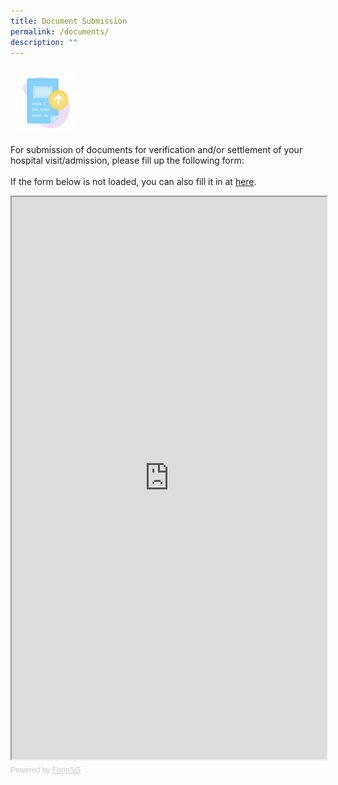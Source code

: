 ```yaml
---
title: Document Submission
permalink: /documents/
description: ""
---
```

<img src="images/ds-new.png" style="vertical-align: middle; max-width: 20%; margin: 5px;">

For submission of documents for verification and/or settlement of your hospital visit/admission, please fill up the following form:
<br><br>
If the form below is not loaded, you can also fill it in at <a href="[https://form.gov.sg/63071bcc2c1e9100137c16e0]">here</a>.
		
<iframe id="iframe" src="https://form.gov.sg/63071bcc2c1e9100137c16e0" style="width:100%;height:900px"></iframe>
<div style="font-family:Sans-Serif;font-size:12px;color:#999;opacity:0.5;padding-top:5px">Powered by <a href="https://form.gov.sg" style="color: #999">FormSG</a></div>